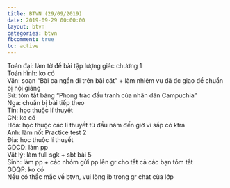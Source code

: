 ```yaml
---
title: BTVN (29/09/2019)
date: 2019-09-29 00:00:00
layout: btvn
categories: btvn
fbcomment: true
tc: active
---
```

Toán đại: làm tờ đề bài tập lượng giác chương 1  
Toán hình: ko có  
Văn: soạn “Bài ca ngắn đi trên bãi cát” + làm nhiệm vụ đã đc giao để chuẩn bị hội giảng  
Sử: tóm tắt bảng “Phong trào đấu tranh của nhân dân Campuchia”  
Nga: chuẩn bị bài tiếp theo  
Tin: học thuộc lí thuyết  
CN: ko có  
Hóa: học thuộc các lí thuyết từ đầu năm đến giờ vì sắp có ktra  
Anh: làm nốt Practice test 2  
Địa: học thuộc lí thuyết  
GDCD: làm pp  
Vật lý: làm full sgk + sbt bài 5  
Sinh: làm pp + các nhóm gửi pp lên gr cho tất cả các bạn tóm tắt  
GDQP: ko có  
Nếu có thắc mắc về btvn, vui lòng ib trong gr chat của lớp
